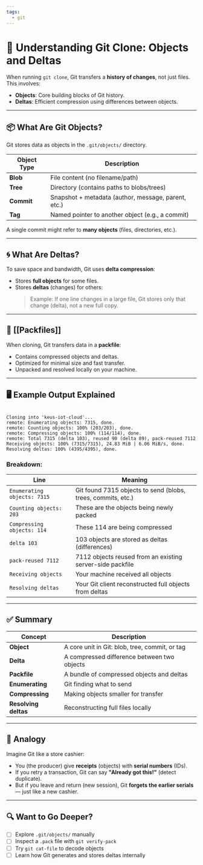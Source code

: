 ```yaml
---
tags:
  - git
---
```


# 🧠 Understanding Git Clone: Objects and Deltas

When running `git clone`, Git transfers a **history of changes**, not just files. This involves:

- **Objects**: Core building blocks of Git history.
- **Deltas**: Efficient compression using differences between objects.

---

## 📦 What Are Git Objects?

Git stores data as objects in the `.git/objects/` directory.

| Object Type | Description                                         |
| ----------- | --------------------------------------------------- |
| **Blob**    | File content (no filename/path)                     |
| **Tree**    | Directory (contains paths to blobs/trees)           |
| **Commit**  | Snapshot + metadata (author, message, parent, etc.) |
| **Tag**     | Named pointer to another object (e.g., a commit)    |

A single commit might refer to **many objects** (files, directories, etc.).

---

## 🌀 What Are Deltas?

To save space and bandwidth, Git uses **delta compression**:

- Stores **full objects** for some files.
- Stores **deltas** (changes) for others:
  > Example: If one line changes in a large file, Git stores only that change (delta), not a new full copy.

---

## 🧳 [[Packfiles]]

When cloning, Git transfers data in a **packfile**:
- Contains compressed objects and deltas.
- Optimized for minimal size and fast transfer.
- Unpacked and resolved locally on your machine.

---

## 🖥️ Example Output Explained

```

Cloning into 'keus-iot-cloud'...  
remote: Enumerating objects: 7315, done.  
remote: Counting objects: 100% (203/203), done.  
remote: Compressing objects: 100% (114/114), done.  
remote: Total 7315 (delta 103), reused 90 (delta 89), pack-reused 7112  
Receiving objects: 100% (7315/7315), 24.83 MiB | 6.06 MiB/s, done.  
Resolving deltas: 100% (4395/4395), done.

```

### Breakdown:

| Line | Meaning |
|------|---------|
| `Enumerating objects: 7315` | Git found 7315 objects to send (blobs, trees, commits, etc.) |
| `Counting objects: 203`     | These are the objects being newly packed |
| `Compressing objects: 114`  | These 114 are being compressed |
| `delta 103`                 | 103 objects are stored as deltas (differences) |
| `pack-reused 7112`          | 7112 objects reused from an existing server-side packfile |
| `Receiving objects`         | Your machine received all objects |
| `Resolving deltas`          | Your Git client reconstructed full objects from deltas |

---

## ✅ Summary

| Concept | Description |
|--------|-------------|
| **Object** | A core unit in Git: blob, tree, commit, or tag |
| **Delta** | A compressed difference between two objects |
| **Packfile** | A bundle of compressed objects and deltas |
| **Enumerating** | Git finding what to send |
| **Compressing** | Making objects smaller for transfer |
| **Resolving deltas** | Reconstructing full files locally |

---

## 🛒 Analogy

Imagine Git like a store cashier:

- You (the producer) give **receipts** (objects) with **serial numbers** (IDs).
- If you retry a transaction, Git can say **"Already got this!"** (detect duplicate).
- But if you leave and return (new session), Git **forgets the earlier serials** — just like a new cashier.

---

## 🔍 Want to Go Deeper?

- [ ] Explore `.git/objects/` manually
- [ ] Inspect a `.pack` file with `git verify-pack`
- [ ] Try `git cat-file` to decode objects
- [ ] Learn how Git generates and stores deltas internally
